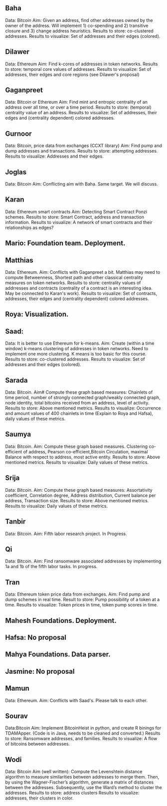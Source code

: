 ## Baha 
Data: Bitcoin
Aim: Given an address, find other addresses owned by the owner of the address. Will implement 1) co-spending and 2) transitive closure and 3) change address heuristics. 
Results to store: co-clustered addresses. 
Results to visualize: Set of addresses and their edges (colored).

## Dilawer
Data: Ethereum
Aim: Find k-cores of addresses in token networks.
Results to store: temporal core values of addresses.
Results to visualize: Set of addresses, their edges and core regions (see Dilawer's proposal)

## Gaganpreet
Data: Bitcoin or Ethereum
Aim: Find mint and entropic centrality of an address over all time, or over a time period.
Results to store: (temporal) centrality value of an address.
Results to visualize: Set of addresses, their edges and (centrality dependent) colored addresses.

## Gurnoor
Data: Bitcoin, price data from exchanges (CCXT library)
Aim: Find pump and dump addresses and transactions.
Results to store: attempting addresses.
Results to visualize: Addresses and their edges.

## Joglas
Data: Bitcoin
Aim: Conflicting aim with Baha. Same target. We will discuss.

## Karan
Data: Ethereum smart contracts
Aim: Detecting Smart Contract Ponzi schemes.
Results to store: Smart Contract, address and transaction information.
Results to visualize: A network of smart contracts and their relationships as edges?

## Mario: Foundation team. Deployment.

## Matthias
Data: Ethereum.
Aim: Conflicts with Gaganpreet a bit. Matthias may need to compute Betweenness, Shortest path and other classical centrality measures on token networks.
Results to store: centrality values of addrresses and contracts (centrality of a contract is an interesting idea. May be connected to Karan's work).
Results to visualize: Set of contracts, addresses, their edges and (centrality dependent) colored addresses.

## Roya: Visualization. 

## Saad:
Data: It is better to use Ethereum for k-means.
Aim: Create (within a time window) k-means clustering of addresses in token networks.  Need to implement one more clustering. K means is too basic for this course.
Results to store: co-clustered addresses. 
Results to visualize: Set of addresses and their edges (colored).

## Sarada
Data: Bitcoin.
Aim# Compute these graph based measures: Chainlets of time period, number of strongly connected graph/weakly connected graph, node identity, total bitcoins received from an address, level of activity.
Results to store: Above mentioned metrics. 
Results to visualize: Occurrence and amount values of 400 chainlets in time (Explain to Roya and Hafsa), daily values of these metrics.

## Saumya
Data: Bitcoin.
Aim: Compute these graph based measures. Clustering co-efficient of address, Pearson co-efficient,Bitcoin Circulation, maximal Balance with respect to address, most active entity.
Results to store: Above mentioned metrics.
Results to visualize: Daily values of these metrics.

## Srija
Data: Bitcoin.
Aim: Compute these graph based measures: Assortativity coefficient, Correlation degree, Address distribution, Current balance per address, Transaction size.
Results to store: Above mentioned metrics.
Results to visualize: Daily values of these metrics.

## Tanbir
Data: Bitcoin.
Aim: Fifth labor research project. In Progress.

## Qi
Data: Bitcoin.
Aim: Find ransomware associated addresses by implementing 1a and 1b of the fifth labor tasks. In progress.

## Tran
Data: Ethereum token price data from exchanges.
Aim: Find pump and dump schemes in real time.
Result to store: Pump possibility of a token at a time.
Results to visualize: Token prices in time, token pump scores in time.

## Mahesh Foundations. Deployment.

## Hafsa: No proposal

## Mahya Foundations. Data parser.

## Jasmine: No proposal

## Mamun 
Data: Ethereum.
Aim: Conflicts with Saad's. Please talk to each other.

## Sourav
Data:Bitcoin
Aim: Implement BitcoinHeist in python, and create R binings for TDAMApper. (Code is in Java, needs to be cleaned and converted.)
Results to store: Ransomware addresses, and families.
Results to visualize: A flow of bitcoins between addresses.

## Wodi
Data: Bitcoin
Aim (well written): Compute the Levenshtein distance algorithm to measure similarities between addresses to merge them. Then, by using the Wagner-Fischer’s algorithm, generate a matrix of distances between the addresses. Subsequently, use the Ward’s method to cluster the addresses.
Results to store: address clusters
Results to visualize: addresses, their clusters in color.




